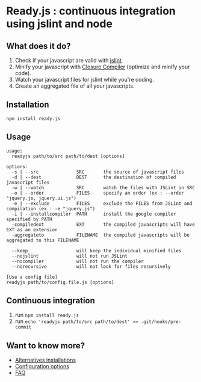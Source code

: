 # Ready.js : continuous integration using jslint and node

## What does it do?
1. Check if your javascript are valid with [jslint](http://www.jslint.com/).
2. Minify your javascript with [Closure Compiler](http://code.google.com/closure/compiler/) (optimize and minify your code).
3. Watch your javascript files for jslint while you're coding.
4. Create an aggregated file of all your javascripts.

## Installation

`npm install ready.js`

## Usage

    usage: 
      readyjs path/to/src path/to/dest [options] 

    options:
      -s | --src              SRC       the source of javascript files
      -d | --dest             DEST      the destination of compiled javascript files
      -w | --watch            SRC       watch the files with JSLint in SRC
      -o | --order            FILES     specify an order (ex : --order "jquery.js, jquery.ui.js")
      -e | --exclude          FILES     exclude the FILES from JSLint and compilation (ex : -e "jquery.js")
      -i | --installcompiler  PATH      install the google compiler specified by PATH
      -compiledext            EXT       the compiled javascripts will have EXT as an extension
      -aggregateto            FILENAME  the compiled javascripts will be aggregated to this FILENAME
      
      --keep                  will keep the individual minified files
      --nojslint              will not run JSLint
      --nocompiler            will not run the compiler
      --norecursive           will not look for files recursively

    [Use a config file]
    readyjs path/to/config.file.js [options]



## Continuous integration
1. run `npm install ready.js`
2. run `echo 'readyjs path/to/src path/to/dest' >> .git/hooks/pre-commit`


## Want to know more?

* [Alternatives installations](http://github.com/dsimard/ready.js/wiki)
* [Configuration options](https://github.com/dsimard/ready.js/wiki/Configuration-options)
* [FAQ](https://github.com/dsimard/ready.js/wiki/FAQ)



